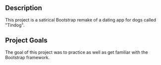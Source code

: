 ## Description

This project is a satirical Bootstrap remake of a dating app for dogs called "Tindog".

## Project Goals

The goal of this project was to practice as well as get familiar with the Bootstrap framework.
